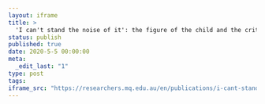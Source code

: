 ```yaml
---
layout: iframe
title: >
  'I can't stand the noise of it': the figure of the child and the critique of colonialism in Jennifer Kent's <i>The Nightingale</i>
status: publish
published: true
date: 2020-5-5 00:00:00
meta:
  _edit_last: "1"
type: post
tags:
iframe_src: "https://researchers.mq.edu.au/en/publications/i-cant-stand-the-noise-of-it-the-figure-of-the-child-and-the-crit"
---
```

        